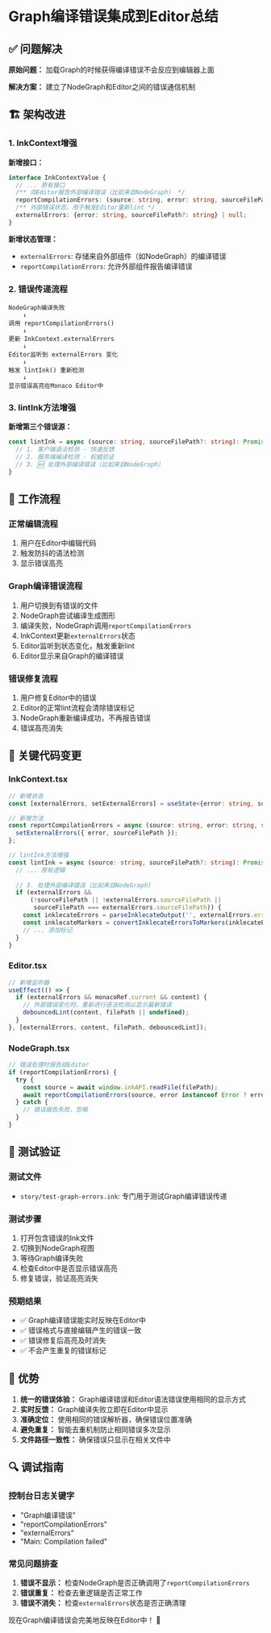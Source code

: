 # Graph编译错误集成到Editor总结

## ✅ 问题解决

**原始问题：** 加载Graph的时候获得编译错误不会反应到编辑器上面

**解决方案：** 建立了NodeGraph和Editor之间的错误通信机制

## 🏗️ 架构改进

### 1. InkContext增强

**新增接口：**
```typescript
interface InkContextValue {
  // ... 原有接口
  /** 向Editor报告外部编译错误（比如来自NodeGraph） */
  reportCompilationErrors: (source: string, error: string, sourceFilePath?: string) => Promise<void>;
  /** 外部错误状态，用于触发Editor重新lint */
  externalErrors: {error: string, sourceFilePath?: string} | null;
}
```

**新增状态管理：**
- `externalErrors`: 存储来自外部组件（如NodeGraph）的编译错误
- `reportCompilationErrors`: 允许外部组件报告编译错误

### 2. 错误传递流程

```
NodeGraph编译失败 
    ↓
调用 reportCompilationErrors()
    ↓
更新 InkContext.externalErrors
    ↓
Editor监听到 externalErrors 变化
    ↓
触发 lintInk() 重新检测
    ↓
显示错误高亮在Monaco Editor中
```

### 3. lintInk方法增强

**新增第三个错误源：**
```typescript
const lintInk = async (source: string, sourceFilePath?: string): Promise<Marker[]> => {
  // 1. 客户端语法检测 - 快速反馈
  // 2. 服务端编译检测 - 权威验证  
  // 3. 🆕 处理外部编译错误（比如来自NodeGraph）
}
```

## 🔄 工作流程

### 正常编辑流程
1. 用户在Editor中编辑代码
2. 触发防抖的语法检测
3. 显示错误高亮

### Graph编译错误流程
1. 用户切换到有错误的文件
2. NodeGraph尝试编译生成图形
3. 编译失败，NodeGraph调用`reportCompilationErrors`
4. InkContext更新`externalErrors`状态
5. Editor监听到状态变化，触发重新lint
6. Editor显示来自Graph的编译错误

### 错误修复流程
1. 用户修复Editor中的错误
2. Editor的正常lint流程会清除错误标记
3. NodeGraph重新编译成功，不再报告错误
4. 错误高亮消失

## 📝 关键代码变更

### InkContext.tsx
```typescript
// 新增状态
const [externalErrors, setExternalErrors] = useState<{error: string, sourceFilePath?: string} | null>(null);

// 新增方法
const reportCompilationErrors = async (source: string, error: string, sourceFilePath?: string) => {
  setExternalErrors({ error, sourceFilePath });
};

// lintInk方法增强
const lintInk = async (source: string, sourceFilePath?: string): Promise<Marker[]> => {
  // ... 原有逻辑
  
  // 3. 处理外部编译错误（比如来自NodeGraph）
  if (externalErrors && 
      (!sourceFilePath || !externalErrors.sourceFilePath || 
       sourceFilePath === externalErrors.sourceFilePath)) {
    const inklecateErrors = parseInklecateOutput('', externalErrors.error, undefined, sourceFilePath);
    const inklecateMarkers = convertInklecateErrorsToMarkers(inklecateErrors, sourceLines, sourceFilePath);
    // ... 添加标记
  }
}
```

### Editor.tsx
```typescript
// 新增监听器
useEffect(() => {
  if (externalErrors && monacoRef.current && content) {
    // 外部错误变化时，重新进行语法检测以显示最新错误
    debouncedLint(content, filePath || undefined);
  }
}, [externalErrors, content, filePath, debouncedLint]);
```

### NodeGraph.tsx
```typescript
// 错误处理时报告给Editor
if (reportCompilationErrors) {
  try {
    const source = await window.inkAPI.readFile(filePath);
    await reportCompilationErrors(source, error instanceof Error ? error.message : String(error), filePath);
  } catch {
    // 错误报告失败，忽略
  }
}
```

## 🧪 测试验证

### 测试文件
- `story/test-graph-errors.ink`: 专门用于测试Graph编译错误传递

### 测试步骤
1. 打开包含错误的Ink文件
2. 切换到NodeGraph视图
3. 等待Graph编译失败
4. 检查Editor中是否显示错误高亮
5. 修复错误，验证高亮消失

### 预期结果
- ✅ Graph编译错误能实时反映在Editor中
- ✅ 错误格式与直接编辑产生的错误一致
- ✅ 错误修复后高亮及时消失
- ✅ 不会产生重复的错误标记

## 🎯 优势

1. **统一的错误体验：** Graph编译错误和Editor语法错误使用相同的显示方式
2. **实时反馈：** Graph编译失败立即在Editor中显示
3. **准确定位：** 使用相同的错误解析器，确保错误位置准确
4. **避免重复：** 智能去重机制防止相同错误多次显示
5. **文件路径一致性：** 确保错误只显示在相关文件中

## 🔍 调试指南

### 控制台日志关键字
- "Graph编译错误"
- "reportCompilationErrors"
- "externalErrors"
- "Main: Compilation failed"

### 常见问题排查
1. **错误不显示：** 检查NodeGraph是否正确调用了`reportCompilationErrors`
2. **错误重复：** 检查去重逻辑是否正常工作
3. **错误不消失：** 检查`externalErrors`状态是否正确清理

现在Graph编译错误会完美地反映在Editor中！ 🎉